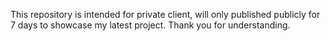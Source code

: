 This repository is intended for private client, will only published publicly for 7 days to showcase my latest project. Thank you for understanding.
